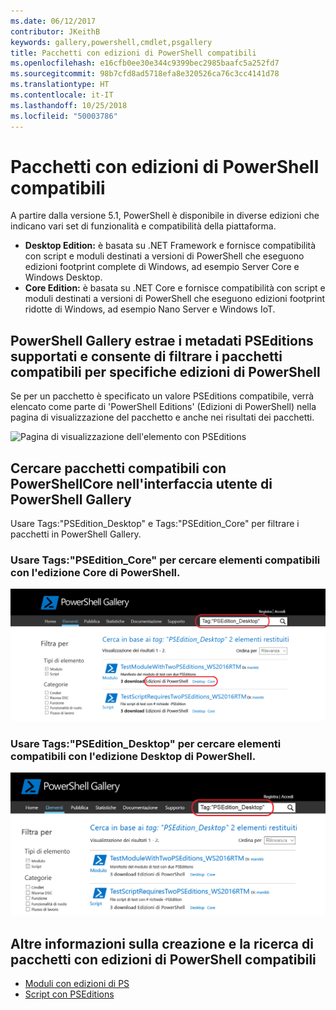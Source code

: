 ```yaml
---
ms.date: 06/12/2017
contributor: JKeithB
keywords: gallery,powershell,cmdlet,psgallery
title: Pacchetti con edizioni di PowerShell compatibili
ms.openlocfilehash: e16cfb0ee30e344c9399bec2985baafc5a252fd7
ms.sourcegitcommit: 98b7cfd8ad5718efa8e320526ca76c3cc4141d78
ms.translationtype: HT
ms.contentlocale: it-IT
ms.lasthandoff: 10/25/2018
ms.locfileid: "50003786"
---
```

# <a name="packages-with-compatible-powershell-editions"></a>Pacchetti con edizioni di PowerShell compatibili

A partire dalla versione 5.1, PowerShell è disponibile in diverse edizioni che indicano vari set di funzionalità e compatibilità della piattaforma.

- **Desktop Edition:** è basata su .NET Framework e fornisce compatibilità con script e moduli destinati a versioni di PowerShell che eseguono edizioni footprint complete di Windows, ad esempio Server Core e Windows Desktop.
- **Core Edition:** è basata su .NET Core e fornisce compatibilità con script e moduli destinati a versioni di PowerShell che eseguono edizioni footprint ridotte di Windows, ad esempio Nano Server e Windows IoT.

## <a name="powershell-gallery-extracts-supported-pseditions-metadata-and-allows-you-to-filters-the-packages-compatible-for-specific-powershell-editions"></a>PowerShell Gallery estrae i metadati PSEditions supportati e consente di filtrare i pacchetti compatibili per specifiche edizioni di PowerShell

Se per un pacchetto è specificato un valore PSEditions compatibile, verrà elencato come parte di 'PowerShell Editions' (Edizioni di PowerShell) nella pagina di visualizzazione del pacchetto e anche nei risultati dei pacchetti.

![Pagina di visualizzazione dell'elemento con PSEditions](../../Images/manual_package_download.png)

## <a name="search-for-packages-in-the-gallery-ui-which-works-on-powershellcore"></a>Cercare pacchetti compatibili con PowerShellCore nell'interfaccia utente di PowerShell Gallery

Usare Tags:"PSEdition_Desktop" e Tags:"PSEdition_Core" per filtrare i pacchetti in PowerShell Gallery.

### <a name="use-tagspseditioncore-to-search-items-compatible-with-powershell-core-edition"></a>Usare Tags:"PSEdition_Core" per cercare elementi compatibili con l'edizione Core di PowerShell.

![Cercare elementi compatibili con l'edizione Core di PowerShell nei risultati](../../Images/SearchResultsWithPSEditions.PNG)

### <a name="use-tagspseditiondesktop-to-search-items-compatible-with-powershell-desktop-edition"></a>Usare Tags:"PSEdition_Desktop" per cercare elementi compatibili con l'edizione Desktop di PowerShell.

![Cercare elementi compatibili con l'edizione Desktop di PowerShell nei risultati](../../Images/SearchResultsWithPSEdition-Desktop.PNG)

## <a name="more-details-on-authoring-and-finding-the-packages-with-compatible-powershell-editions"></a>Altre informazioni sulla creazione e la ricerca di pacchetti con edizioni di PowerShell compatibili

- [Moduli con edizioni di PS](../../concepts/module-psedition-support.md)
- [Script con PSEditions](../../concepts/script-psedition-support.md)
